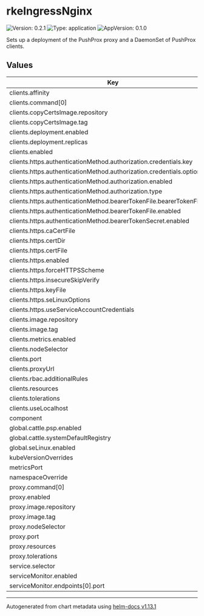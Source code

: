 # rkeIngressNginx

![Version: 0.2.1](https://img.shields.io/badge/Version-0.2.1-informational?style=flat-square) ![Type: application](https://img.shields.io/badge/Type-application-informational?style=flat-square) ![AppVersion: 0.1.0](https://img.shields.io/badge/AppVersion-0.1.0-informational?style=flat-square)

Sets up a deployment of the PushProx proxy and a DaemonSet of PushProx clients.

## Values

| Key | Type | Default | Description |
|-----|------|---------|-------------|
| clients.affinity | object | `{}` |  |
| clients.command[0] | string | `"pushprox-client"` |  |
| clients.copyCertsImage.repository | string | `"rancher/mirrored-library-busybox"` |  |
| clients.copyCertsImage.tag | string | `"1.31.1"` |  |
| clients.deployment.enabled | bool | `false` |  |
| clients.deployment.replicas | int | `0` |  |
| clients.enabled | bool | `true` |  |
| clients.https.authenticationMethod.authorization.credentials.key | string | `"token"` |  |
| clients.https.authenticationMethod.authorization.credentials.optional | bool | `false` |  |
| clients.https.authenticationMethod.authorization.enabled | bool | `false` |  |
| clients.https.authenticationMethod.authorization.type | string | `"bearer"` |  |
| clients.https.authenticationMethod.bearerTokenFile.bearerTokenFilePath | string | `"/var/run/secrets/kubernetes.io/serviceaccount/token"` |  |
| clients.https.authenticationMethod.bearerTokenFile.enabled | bool | `false` |  |
| clients.https.authenticationMethod.bearerTokenSecret.enabled | bool | `false` |  |
| clients.https.caCertFile | string | `""` |  |
| clients.https.certDir | string | `""` |  |
| clients.https.certFile | string | `""` |  |
| clients.https.enabled | bool | `false` |  |
| clients.https.forceHTTPSScheme | bool | `false` |  |
| clients.https.insecureSkipVerify | bool | `false` |  |
| clients.https.keyFile | string | `""` |  |
| clients.https.seLinuxOptions | object | `{}` |  |
| clients.https.useServiceAccountCredentials | bool | `false` |  |
| clients.image.repository | string | `"rancher/pushprox-client"` |  |
| clients.image.tag | string | `"v0.1.3-rancher2-client"` |  |
| clients.metrics.enabled | bool | `false` |  |
| clients.nodeSelector | object | `{}` |  |
| clients.port | int | `9369` |  |
| clients.proxyUrl | string | `""` |  |
| clients.rbac.additionalRules | list | `[]` |  |
| clients.resources | object | `{}` |  |
| clients.tolerations | list | `[]` |  |
| clients.useLocalhost | bool | `false` |  |
| component | string | `"component"` |  |
| global.cattle.psp.enabled | bool | `false` |  |
| global.cattle.systemDefaultRegistry | string | `""` |  |
| global.seLinux.enabled | bool | `false` |  |
| kubeVersionOverrides | list | `[]` |  |
| metricsPort | int | `2739` |  |
| namespaceOverride | string | `""` |  |
| proxy.command[0] | string | `"pushprox-proxy"` |  |
| proxy.enabled | bool | `true` |  |
| proxy.image.repository | string | `"rancher/pushprox-proxy"` |  |
| proxy.image.tag | string | `"v0.1.3-rancher2-proxy"` |  |
| proxy.nodeSelector | object | `{}` |  |
| proxy.port | int | `8080` |  |
| proxy.resources | object | `{}` |  |
| proxy.tolerations | list | `[]` |  |
| service.selector | object | `{}` |  |
| serviceMonitor.enabled | bool | `true` |  |
| serviceMonitor.endpoints[0].port | string | `"metrics"` |  |

----------------------------------------------
Autogenerated from chart metadata using [helm-docs v1.13.1](https://github.com/norwoodj/helm-docs/releases/v1.13.1)
